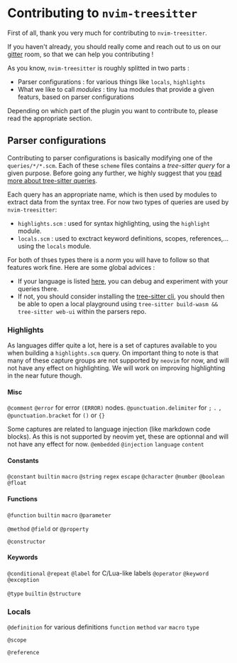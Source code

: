 # Contributing to `nvim-treesitter`

First of all, thank you very much for contributing to `nvim-treesitter`.

If you haven't already, you should really come and reach out to us on our [gitter](https://gitter.im/nvim-treesitter/community?utm_source=share-link&utm_medium=link&utm_campaign=share-link)
room, so that we can help you contributing !

As you know, `nvim-treesitter` is roughly splitted in two parts :
  - Parser configurations : for various things like `locals`, `highlights`
  - What we like to call *modules* : tiny lua modules that provide a given featurs, based on parser configurations

Depending on which part of the plugin you want to contribute to, please read the appropriate section.

## Parser configurations

Contributing to parser configurations is basically modifying one of the `queries/*/*.scm`.
Each of these `scheme` files contains a *tree-sitter query* for a given purpose.
Before going any further, we highly suggest that you [read more about tree-sitter queries](https://tree-sitter.github.io/tree-sitter/using-parsers#pattern-matching-with-queries).

Each query has an appropriate name, which is then used by modules to extract data from the syntax tree.
For now two types of queries are used by `nvim-treesitter`:
  - `highlights.scm` : used for syntax highlighting, using the `highlight` module.
  - `locals.scm` : used to exctract keyword definitions, scopes, references,... using the `locals` module.

For both of thses types there is a *norm* you will have to follow so that features work fine.
Here are some global advices :
  - If your language is listed [here](https://tree-sitter.github.io/tree-sitter/using-parsers#pattern-matching-with-queries),
    you can debug and experiment with your queries there.
  - If not, you should consider installing the [tree-sitter cli](https://github.com/tree-sitter/tree-sitter/tree/master/cli),
    you should then be able to open a local playground using `tree-sitter build-wasm && tree-sitter web-ui` within the
    parsers repo.

### Highlights

As languages differ quite a lot, here is a set of captures available to you when building a `highlights.scm` query.
On important thing to note is that many of these capture groups are not supported by `neovim` for now, and will not have any
effect on highlighting. We will work on improving highlighting in the near future though.

#### Misc
`@comment`
`@error` for error `(ERROR)` nodes.
`@punctuation.delimiter` for `;` `.` `,`
`@punctuation.bracket` for `()` or `{}`

Some captures are related to language injection (like markdown code blocks). As this is not supported by neovim yet, these
are optionnal and will not have any effect for now.
`@embedded`
`@injection`
  `language`
  `content`

#### Constants
`@constant`
  `builtin`
  `macro`
`@string`
  `regex`
  `escape`
`@character`
`@number`
`@boolean`
`@float`

#### Functions
`@function`
  `builtin`
  `macro`
`@parameter`

`@method`
`@field` or `@property`

`@constructor`

#### Keywords
`@conditional`
`@repeat`
`@label` for C/Lua-like labels
`@operator`
`@keyword`
`@exception`

`@type`
        `builtin`
`@structure`

### Locals

`@definition` for various definitions
  `function`
  `method`
  `var`
  `macro`
  `type`

`@scope`

`@reference`

